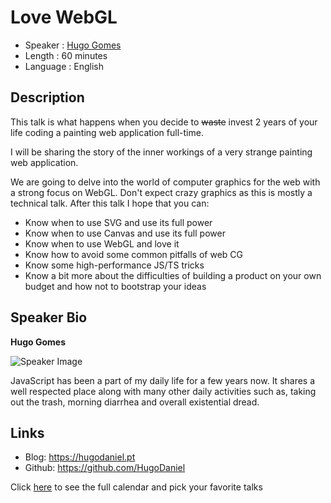 Love WebGL
=========================

* Speaker   : [Hugo Gomes](https://pixels.camp/HugoDaniel)
* Length    : 60 minutes
* Language  : English

Description
-----------

This talk is what happens when you decide to ~~waste~~ invest 2 years of your life coding a painting web application full-time.

I will be sharing the story of the inner workings of a very strange painting web application.

We are going to delve into the world of computer graphics for the web with a strong focus on WebGL. Don't expect crazy graphics as this is mostly a technical talk. After this talk I hope that you can:

- Know when to use SVG and use its full power
- Know when to use Canvas and use its full power
- Know when to use WebGL and love it
- Know how to avoid some common pitfalls of web CG
- Know some high-performance JS/TS tricks
- Know a bit more about the difficulties of building a product on your own budget and how not to bootstrap your ideas

Speaker Bio
-----------

**Hugo Gomes**

![Speaker Image](https://avatars0.githubusercontent.com/u/95355?v=4)

JavaScript has been a part of my daily life for a few years now. It shares a well respected place along with many other daily activities such as, taking out the trash, morning diarrhea and overall existential dread.

Links
-----

* Blog: https://hugodaniel.pt
* Github: https://github.com/HugoDaniel

Click [here][1] to see the full calendar and pick your favorite talks

[1]: https://pixels.camp/schedule/
